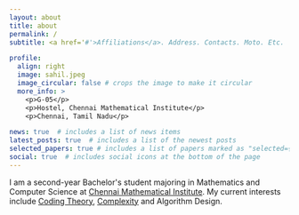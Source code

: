 ```yaml
---
layout: about
title: about
permalink: /
subtitle: <a href='#'>Affiliations</a>. Address. Contacts. Moto. Etc.

profile:
  align: right
  image: sahil.jpeg
  image_circular: false # crops the image to make it circular
  more_info: >
    <p>G-05</p>
    <p>Hostel, Chennai Mathematical Institute</p>
    <p>Chennai, Tamil Nadu</p>

news: true  # includes a list of news items
latest_posts: true  # includes a list of the newest posts
selected_papers: true # includes a list of papers marked as "selected={true}"
social: true  # includes social icons at the bottom of the page
---
```


I am a second-year Bachelor's student majoring in Mathematics and Computer Science at [Chennai Mathematical Institute](cmi.ac.in). My current interests include [Coding Theory](https://en.wikipedia.org/wiki/Coding_theory), [Complexity](https://en.wikipedia.org/wiki/Complexity_theory_and_organizations) and Algorithm Design.  
